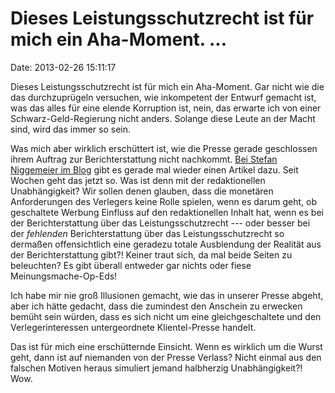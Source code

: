 Dieses Leistungsschutzrecht ist für mich ein Aha-Moment. \...
=============================================================

Date: 2013-02-26 15:11:17

Dieses Leistungsschutzrecht ist für mich ein Aha-Moment. Gar nicht wie
die das durchzuprügeln versuchen, wie inkompetent der Entwurf gemacht
ist, was das alles für eine elende Korruption ist, nein, das erwarte ich
von einer Schwarz-Geld-Regierung nicht anders. Solange diese Leute an
der Macht sind, wird das immer so sein.

Was mich aber wirklich erschüttert ist, wie die Presse gerade
geschlossen ihrem Auftrag zur Berichterstattung nicht nachkommt. [Bei
Stefan Niggemeier im
Blog](http://www.stefan-niggemeier.de/blog/luegen-fuers-leistungsschutzrecht-4/)
gibt es gerade mal wieder einen Artikel dazu. Seit Wochen geht das jetzt
so. Was ist denn mit der redaktionellen Unabhängigkeit? Wir sollen denen
glauben, dass die monetären Anforderungen des Verlegers keine Rolle
spielen, wenn es darum geht, ob geschaltete Werbung Einfluss auf den
redaktionellen Inhalt hat, wenn es bei der Berichterstattung über das
Leistungsschutzrecht --- oder besser bei der *fehlenden*
Berichterstattung über das Leistungsschutzrecht so dermaßen
offensichtlich eine geradezu totale Ausblendung der Realität aus der
Berichterstattung gibt?! Keiner traut sich, da mal beide Seiten zu
beleuchten? Es gibt überall entweder gar nichts oder fiese
Meinungsmache-Op-Eds!

Ich habe mir nie groß Illusionen gemacht, wie das in unserer Presse
abgeht, aber ich hätte gedacht, dass die zumindest den Anschein zu
erwecken bemüht sein würden, dass es sich nicht um eine
gleichgeschaltete und den Verlegerinteressen untergeordnete
Klientel-Presse handelt.

Das ist für mich eine erschütternde Einsicht. Wenn es wirklich um die
Wurst geht, dann ist auf niemanden von der Presse Verlass? Nicht einmal
aus den falschen Motiven heraus simuliert jemand halbherzig
Unabhängigkeit?! Wow.
